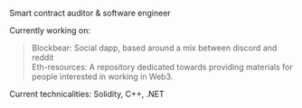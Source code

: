 Smart contract auditor & software engineer
<br />

Currently working on: <br />
> Blockbear: Social dapp, based around a mix between discord and reddit <br />
> Eth-resources: A repository dedicated towards providing materials for people interested in working in Web3.

Current technicalities: Solidity, C++, .NET <br />

